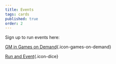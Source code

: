 ```yaml
---
title: Events
tags: cards
published: true
order: 2
---
```


Sign up to run events here:

[GM in Games on Demand](https://www.bigbadcon.com/games-on-demand/){.icon-games-on-demand}

[Run and Event](https://www.bigbadcon.com/run-an-event/){.icon-dice}

<!--[Games on Demand](https://www.bigbadcon.com/games-on-demand-how-it-works/){.icon-games-on-demand}-->

